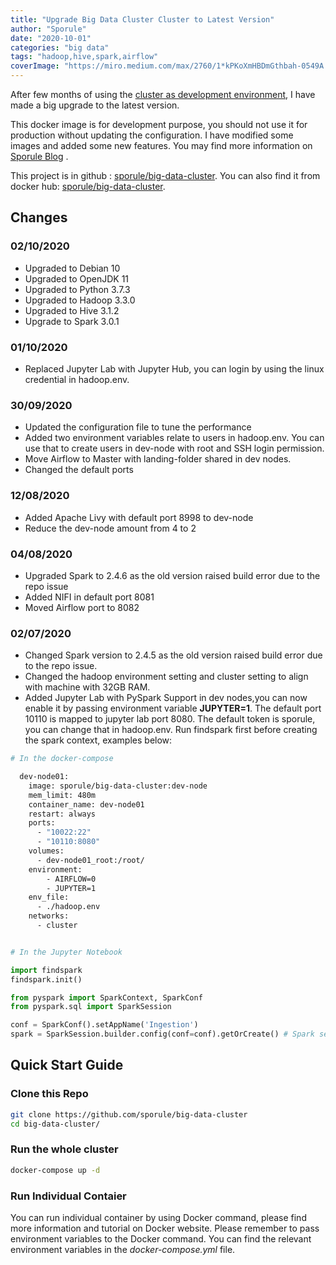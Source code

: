 ```yaml
---
title: "Upgrade Big Data Cluster Cluster to Latest Version"
author: "Sporule"
date: "2020-10-01"
categories: "big data"
tags: "hadoop,hive,spark,airflow"
coverImage: "https://miro.medium.com/max/2760/1*kPKoXmHBDmGthbah-0549A.png"
---
```


After few months of using the [cluster as development environment](release-hadoop-cluster-in-docker), I have made a big upgrade to the latest version.

This docker image is for development purpose, you should not use it for production without updating the configuration. I have modified some images and added some new features. 
You may find more information on [Sporule Blog](https://www.sporule.com) .

This project is in github : [sporule/big-data-cluster](https://github.com/sporule/big-data-cluster).
You can also find it from docker hub: [sporule/big-data-cluster](https://hub.docker.com/repository/docker/sporule/big-data-cluster/general).

## Changes

### 02/10/2020

- Upgraded to Debian 10
- Upgraded to OpenJDK 11
- Upgraded to Python 3.7.3
- Upgraded to Hadoop 3.3.0
- Upgraded to Hive 3.1.2
- Upgrade to Spark 3.0.1

### 01/10/2020

- Replaced Jupyter Lab with Jupyter Hub, you can login by using the linux credential in hadoop.env.

### 30/09/2020

- Updated the configuration file to tune the performance
- Added two environment variables relate to users in hadoop.env. You can use that to create users in dev-node with root and SSH login permission.
- Move Airflow to Master with landing-folder shared in dev nodes.
- Changed the default ports

### 12/08/2020

- Added Apache Livy with default port 8998 to dev-node
- Reduce the dev-node amount from 4 to 2

### 04/08/2020

- Upgraded Spark to 2.4.6 as the old version raised build error due to the repo issue
- Added NIFI in default port 8081
- Moved Airflow port to 8082

### 02/07/2020

- Changed Spark version to 2.4.5 as the old version raised build error due to the repo issue.
- Changed the hadoop environment setting and cluster setting to align with machine with 32GB RAM.
- Added Jupyter Lab with PySpark Support in dev nodes,you can now enable it by passing environment variable **JUPYTER=1**.  The default port 10110 is mapped to jupyter lab port 8080. The default token is sporule, you can change that in hadoop.env. Run findspark first before creating the spark context, examples below:

```bash
# In the docker-compose

  dev-node01:
    image: sporule/big-data-cluster:dev-node
    mem_limit: 480m
    container_name: dev-node01
    restart: always 
    ports:
      - "10022:22"
      - "10110:8080"
    volumes:
      - dev-node01_root:/root/
    environment:
        - AIRFLOW=0
        - JUPYTER=1
    env_file:
      - ./hadoop.env
    networks:
      - cluster

```

```python

# In the Jupyter Notebook

import findspark
findspark.init()

from pyspark import SparkContext, SparkConf
from pyspark.sql import SparkSession

conf = SparkConf().setAppName('Ingestion')
spark = SparkSession.builder.config(conf=conf).getOrCreate() # Spark session will be created in the kernel after this line

```

## Quick Start Guide

### Clone this Repo

```bash
git clone https://github.com/sporule/big-data-cluster
cd big-data-cluster/
```

### Run the whole cluster

```bash
docker-compose up -d
```

### Run Individual Contaier

You can run individual container by using Docker command, please find more information and tutorial on Docker website. Please remember to pass environment variables to the Docker command. You can find the relevant environment variables in the *docker-compose.yml* file.
